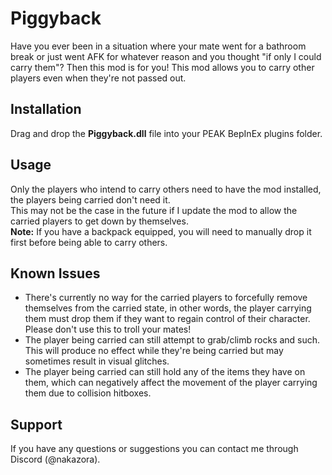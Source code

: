 # Piggyback
Have you ever been in a situation where your mate went for a bathroom break or just went AFK for whatever reason and you thought "if only I could carry them"?
Then this mod is for you! This mod allows you to carry other players even when they're not passed out.

## Installation
Drag and drop the **Piggyback.dll** file into your PEAK BepInEx plugins folder.

## Usage
Only the players who intend to carry others need to have the mod installed, the players being carried don't need it.\
This may not be the case in the future if I update the mod to allow the carried players to get down by themselves.\
**Note:** If you have a backpack equipped, you will need to manually drop it first before being able to carry others.

## Known Issues
- There's currently no way for the carried players to forcefully remove themselves from the carried state, in other words, the player carrying them must drop them if they want to regain control of their character. Please don't use this to troll your mates!
- The player being carried can still attempt to grab/climb rocks and such. This will produce no effect while they're being carried but may sometimes result in visual glitches.
- The player being carried can still hold any of the items they have on them, which can negatively affect the movement of the player carrying them due to collision hitboxes.

## Support
If you have any questions or suggestions you can contact me through Discord (@nakazora).
